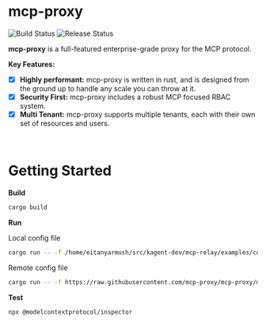 # mcp-proxy

![Build Status](https://github.com/mcp-proxy/mcp-proxy/actions/workflows/pull_request.yml/badge.svg?branch=main)
![Release Status](https://github.com/4t145/rmcp/actions/workflows/release.yml/badge.svg)

**mcp-proxy** is a full-featured enterprise-grade proxy for the MCP protocol.

**Key Features:**

- [x] **Highly performant:** mcp-proxy is written in rust, and is designed from the ground up to handle any scale you can throw at it.
- [x] **Security First:** mcp-proxy includes a robust MCP focused RBAC system.
- [x] **Multi Tenant:** mcp-proxy supports multiple tenants, each with their own set of resources and users.

<br>


# Getting Started 
**Build**

```bash
cargo build
```

**Run**

Local config file
```bash
cargo run -- -f /home/eitanyarmush/src/kagent-dev/mcp-relay/examples/config/static.json
```

Remote config file
```bash
cargo run -- -f https://raw.githubusercontent.com/mcp-proxy/mcp-proxy/main/examples/config/static.json
```

**Test**

```bash
npx @modelcontextprotocol/inspector
```
